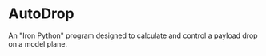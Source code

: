 # AutoDrop
An "Iron Python" program designed to calculate and control a payload drop on a model plane.

